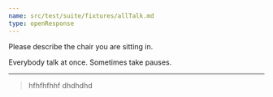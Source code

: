 ```yaml
---
name: src/test/suite/fixtures/allTalk.md
type: openResponse
---
```


Please describe the chair you are sitting in.

Everybody talk at once. Sometimes take pauses.

---

> hfhfhfhhf
> dhdhdhd
